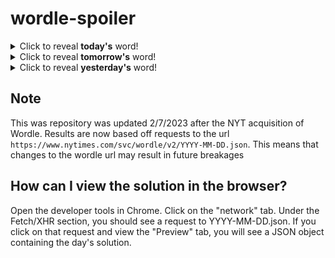 # wordle-spoiler

<details>
  <summary>Click to reveal <b>today's</b> word!</summary>
  <br>
  <b> titan </b>
</details>

<details>
  <summary>Click to reveal <b>tomorrow's</b> word!</summary>
  <br>
  <b> bevel </b>
</details>

<details>
  <summary>Click to reveal <b>yesterday's</b> word!</summary>
  <br>
  <b> glide </b>
</details>

## Note
This was repository was updated 2/7/2023 after the NYT acquisition of Wordle. Results are now based off requests to the url `https://www.nytimes.com/svc/wordle/v2/YYYY-MM-DD.json`. This means that changes to the wordle url may result in future breakages

## How can I view the solution in the browser?
Open the developer tools in Chrome. Click on the "network" tab. Under the Fetch/XHR section, you should see a request to YYYY-MM-DD.json. If you click on that request and view the "Preview" tab, you will see a JSON object containing the day's solution.